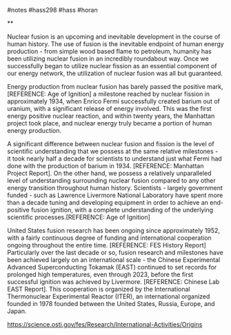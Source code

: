 #notes #hass298 #hass #horan



**

Nuclear fusion is an upcoming and inevitable development in the course of human history. The use of fusion is the inevitable endpoint of human energy production - from simple wood based flame to petroleum, humanity has been utilizing nuclear fusion in an incredibly roundabout way. Once we successfully began to utilize nuclear fission as an essential component of our energy network, the utilization of nuclear fusion was all but guaranteed. 

  

Energy production from nuclear fusion has barely passed the positive mark, \[REFERENCE: Age of Ignition] a milestone reached by nuclear fission in approximately 1934, when Enrico Fermi successfully created barium out of uranium, with a significant release of energy involved. This was the first energy positive nuclear reaction, and within twenty years, the Manhattan project took place, and nuclear energy truly became a portion of human energy production. 

  

A significant difference between nuclear fusion and fission is the level of scientific understanding that we possess at the same relative milestones -  it took nearly half a decade for scientists to understand just what Fermi had done with the production of barium in 1934. \[REFERENCE: Manhattan Project Report]. On the other hand, we possess a relatively unparalleled level of understanding surrounding nuclear fusion compared to any other energy transition throughout human history. Scientists - largely government funded - such as Lawrence Livermore National Laboratory have spent more than a decade tuning and developing equipment in order to achieve an end-positive fusion ignition, with a complete understanding of the underlying scientific processes.\[REFERENCE: Age of Ignition]

  

United States fusion research has been ongoing since approximately 1952, with a fairly continuous degree of funding and international cooperation ongoing throughout the entire time. \[REFERENCE: FES History Report] Particularly over the last decade or so, fusion research and milestones have been achieved largely on an international scale - the Chinese Experimental Advanced Superconducting Tokamak (EAST) continued to set records for prolonged high temperatures, even through 2023, before the first successful ignition was achieved by Livermore. \[REFERENCE: Chinese Lab EAST Report]. This cooperation is organized by the International Thermonuclear Experimental Reactor (ITER), an international organized founded in 1978 founded between the United States, Russia, Europe, and Japan. 




https://science.osti.gov/fes/Research/International-Activities/Origins

